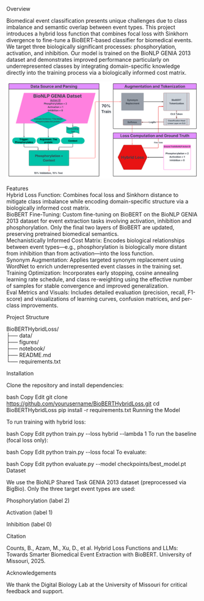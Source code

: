 Overview <div>
Biomedical event classification presents unique challenges due to class imbalance and semantic overlap between event types. This project introduces a hybrid loss function that combines focal loss with Sinkhorn divergence to fine-tune a BioBERT-based classifier for biomedical events. We target three biologically significant processes: phosphorylation, activation, and inhibition. Our model is trained on the BioNLP GENIA 2013 dataset and demonstrates improved performance particularly on underrepresented classes by integrating domain-specific knowledge directly into the training process via a biologically informed cost matrix.

<p align="center">
  <img src="figures/Picture1.png" alt="Workflow Diagram" width="700"/>
</p>
Features <div>
Hybrid Loss Function: Combines focal loss and Sinkhorn distance to mitigate class imbalance while encoding domain-specific structure via a biologically informed cost matrix.
<br>
BioBERT Fine-Tuning: Custom fine-tuning on BioBERT on the BioNLP GENIA 2013 dataset for event extraction tasks involving activation, inhibition and phosphorylation. Only the final two layers of BioBERT are updated, preserving pretrained biomedical semantics.
<br>
Mechanistically Informed Cost Matrix: Encodes biological relationships between event types—e.g., phosphorylation is biologically more distant from inhibition than from activation—into the loss function.
<br>
Synonym Augmentation: Applies targeted synonym replacement using WordNet to enrich underrepresented event classes in the training set.
<br>
Training Optimization: Incorporates early stopping, cosine annealing learning rate schedule, and class re-weighting using the effective number of samples for stable convergence and improved generalization.
<br>
Eval Metrics and Visuals: Includes detailed evaluation (precision, recall, F1-score) and visualizations of learning curves, confusion matrices, and per-class improvements.

Project Structure <div>
BioBERTHybridLoss/ <div>
├── data/ <div>
├── figures/ <div>
├── notebook/ <div>
├── README.md <div>
└── requirements.txt

Installation <div>

Clone the repository and install dependencies:

bash
Copy
Edit
git clone https://github.com/yourusername/BioBERTHybridLoss.git
cd BioBERTHybridLoss
pip install -r requirements.txt
Running the Model <div>

To run training with hybrid loss:

bash
Copy
Edit
python train.py --loss hybrid --lambda 1
To run the baseline (focal loss only):

bash
Copy
Edit
python train.py --loss focal
To evaluate:

bash
Copy
Edit
python evaluate.py --model checkpoints/best_model.pt
Dataset <div>
We use the BioNLP Shared Task GENIA 2013 dataset (preprocessed via BigBio). Only the three target event types are used:

Phosphorylation (label 2)

Activation (label 1)

Inhibition (label 0)

Citation <div>

Counts, B., Azam, M., Xu, D., et al. Hybrid Loss Functions and LLMs: Towards Smarter Biomedical Event Extraction with BioBERT. University of Missouri, 2025.

Acknowledgements <div>
We thank the Digital Biology Lab at the University of Missouri for critical feedback and support.
